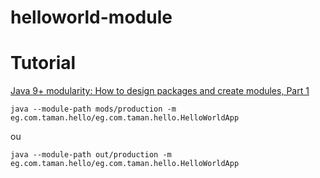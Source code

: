 # helloworld-module


# Tutorial
[Java 9+ modularity: How to design packages and create modules, Part 1](https://developer.ibm.com/tutorials/java-modularity-3/)

```#bash
java --module-path mods/production -m eg.com.taman.hello/eg.com.taman.hello.HelloWorldApp
```
ou

```#bash
java --module-path out/production -m eg.com.taman.hello/eg.com.taman.hello.HelloWorldApp
```
